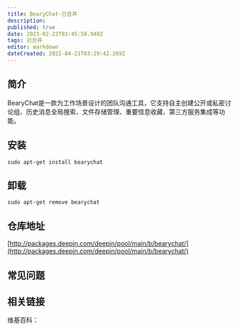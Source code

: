 ```yaml
---
title: BearyChat-已合并
description: 
published: true
date: 2023-02-22T03:45:59.940Z
tags: 已合并
editor: markdown
dateCreated: 2022-04-21T03:29:42.269Z
---
```


## 简介

BearyChat是一款为工作场景设计的团队沟通工具，它支持自主创建公开或私密讨论组、历史消息全局搜索、文件存储管理、重要信息收藏、第三方服务集成等功能。

## 安装

`sudo apt-get install bearychat`

## 卸载

`sudo apt-get remove bearychat`

## 仓库地址

[http://packages.deepin.com/deepin/pool/main/b/bearychat/](http://packages.deepin.com/deepin/pool/main/b/bearychat/)


## 常见问题


## 相关链接

维基百科：